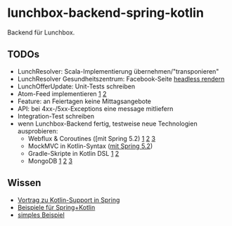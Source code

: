# lunchbox-backend-spring-kotlin

Backend für Lunchbox.


## TODOs

- LunchResolver: Scala-Implementierung übernehmen/"transponieren"
- LunchResolver Gesundheitszentrum: Facebook-Seite [headless rendern](https://github.com/GoogleChrome/rendertron)
- LunchOfferUpdate: Unit-Tests schreiben
- Atom-Feed implementieren [1](https://spring.io/guides/tutorials/spring-boot-kotlin/) [2](https://github.com/wonwoo/spring-boot-kotlin-example)
- Feature: an Feiertagen keine Mittagsangebote
- API: bei 4xx-/5xx-Exceptions eine message mitliefern
- Integration-Test schreiben
- wenn Lunchbox-Backend fertig, testweise neue Technologien ausprobieren:
  - Webflux & Coroutines ([mit Spring 5.2) [1](https://www.baeldung.com/kotlin-coroutines) [2](https://spring.io/blog/2019/04/12/going-reactive-with-spring-coroutines-and-kotlin-flow#spring-mvc-or-webflux) [3](https://docs.spring.io/spring/docs/5.2.0.M1/spring-framework-reference/languages.html#coroutines)
  - MockMVC in Kotlin-Syntax ([mit Spring 5.2](https://docs.spring.io/spring/docs/5.2.0.M1/spring-framework-reference/languages.html#mockmvc-dsl))
  - Gradle-Skripte in Kotlin DSL [1](https://github.com/jnizet/gradle-kotlin-dsl-migration-guide) [2](https://github.com/mixitconf/mixit/blob/master/build.gradle.kts)
  - MongoDB [1](https://github.com/mixitconf/mixit/blob/master/src/main/kotlin/mixit/model/Event.kt) [2](https://github.com/mixitconf/mixit/blob/master/src/main/kotlin/mixit/repository/EventRepository.kt) [3](https://docs.spring.io/spring-boot/docs/current/reference/html/boot-features-nosql.html#boot-features-mongodb)


## Wissen

- [Vortrag zu Kotlin-Support in Spring](https://www.infoq.com/presentations/spring-kotlin-boot)
- [Beispiele für Spring+Kotlin](https://github.com/sdeleuze/spring-kotlin-deepdive/tree/step3-coroutine)
- [simples Beispiel](https://github.com/sdeleuze/spring-boot-kotlin-demo)
